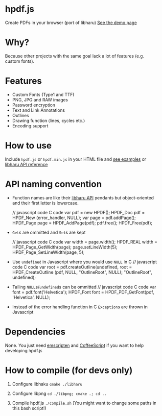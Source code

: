 hpdf.js
=======

Create PDFs in your browser (port of libharu)
[See the demo page](http://manuels.github.com/hpdf.js/)


Why?
====

Because other projects with the same goal lack a lot of features (e.g. custom fonts).


Features
========
- Custom Fonts (Type1 and TTF)
- PNG, JPG and RAW images
- Password encryption
- Text and Link Annotations
- Outlines
- Drawing function (lines, cycles etc.)
- Encoding support


How to use
==========

Include `hpdf.js` or `hpdf.min.js` in your HTML file and [see examples](http://manuels.github.com/hpdf.js/) or [libharu API reference](https://github.com/libharu/libharu/wiki)


API naming convention
=====================

- Function names are like their [libharu API](https://github.com/libharu/libharu/wiki) pendants but object-oriented and their first letter is lowercase.

    // javascript code                     C code
    var pdf = new HPDF();                  HPDF_Doc pdf = HPDF_New (error_handler, NULL);
    var page = pdf.addPage();              HPDF_Page page = HPDF_AddPage(pdf);
    pdf.free();                            HPDF_Free(pdf);

- ``Get``s are ommitted and ``Set``s are kept

    // javascript code                     C code
    var width = page.width();              HPDF_REAL width = HPDF_Page_GetWidth(page);
    page.setLineWidth(5);                  HPDF_Page_SetLineWidth(page, 5);

- Use ``undefined`` in Javascript where you would use ``NULL`` in C
    // javascript code                           C code
    var root = pdf.createOutline(undefined,      root = HPDF_CreateOutline (pdf, NULL, "OutlineRoot", NULL);
       "OutlineRoot", undefined);

- Tailing ``NULL``s/``undefined``s can be ommitted
    // javascript code                           C code
    var font = pdf.font('Helvetica');           HPDF_Font font = HPDF_PDF_GetFont(pdf, 'Helvetica', NULL);

- Instead of the error handling function in C ``Exception``s are thrown in Javascript


Dependencies
============

None. You just need [emscripten](https://github.com/kripken/emscripten) and [CoffeeScript](http://www.coffeescript.org/) if you want to help developing hpdf.js


How to compile (for devs only)
===============================

1. Configure libhaku
``cmake ./libharu``

1. Configure libpng
``cd ./libpng; cmake .; cd ..``

2. Compile hpdf.js
``./compile.sh``
(You might want to change some paths in this bash script!)

